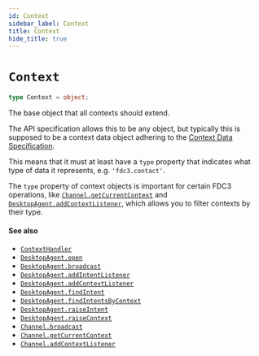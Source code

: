 ```yaml
---
id: Context
sidebar_label: Context
title: Context
hide_title: true
---
```

# `Context`

```typescript
type Context = object;
```

The base object that all contexts should extend.

The API specification allows this to be any object, but typically this is supposed to be a context data object adhering to the [Context Data Specification](../context-spec).

This means that it must at least have a `type` property that indicates what type of data it represents, e.g. `'fdc3.contact'`.

The `type` property of context objects is important for certain FDC3 operations, like [`Channel.getCurrentContext`](Channel#getCurrentContext) and [`DesktopAgent.addContextListener`](DesktopAgent#addContextListener), which allows you to filter contexts by their type.

#### See also
* [`ContextHandler`](ContextHandler)
* [`DesktopAgent.open`](DesktopAgent#open)
* [`DesktopAgent.broadcast`](DesktopAgent#broadcast)
* [`DesktopAgent.addIntentListener`](DesktopAgent#addintentlistener)
* [`DesktopAgent.addContextListener`](DesktopAgent#addcontextlistener)
* [`DesktopAgent.findIntent`](DesktopAgent#findintent)
* [`DesktopAgent.findIntentsByContext`](DesktopAgent#findintentsbycontext)
* [`DesktopAgent.raiseIntent`](DesktopAgent#raiseintent)
* [`DesktopAgent.raiseContext`](DesktopAgent#raisecontext)
* [`Channel.broadcast`](Channel#broadcast)
* [`Channel.getCurrentContext`](Cahnnel#getCurrentContext)
* [`Channel.addContextListener`](Cahnnel#addContextListener)
